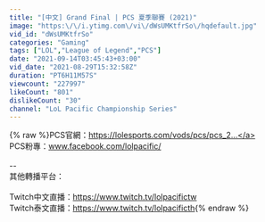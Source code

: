 ```yaml
---
title: "[中文] Grand Final | PCS 夏季聯賽 (2021)"
image: "https:\/\/i.ytimg.com\/vi\/dWsUMKtfrSo\/hqdefault.jpg"
vid_id: "dWsUMKtfrSo"
categories: "Gaming"
tags: ["LOL","League of Legend","PCS"]
date: "2021-09-14T03:45:43+03:00"
vid_date: "2021-08-29T15:32:58Z"
duration: "PT6H11M57S"
viewcount: "227997"
likeCount: "801"
dislikeCount: "30"
channel: "LoL Pacific Championship Series"
---
```

{% raw %}PCS官網：<a rel="nofollow" target="blank" href="https://lolesports.com/vods/pcs/pcs_2...">https://lolesports.com/vods/pcs/pcs_2...</a><br />PCS粉專：www.facebook.com/lolpacific/<br /><br />--<br />其他轉播平台：<br /><br />Twitch中文直播：<a rel="nofollow" target="blank" href="https://www.twitch.tv/lolpacifictw">https://www.twitch.tv/lolpacifictw</a><br />Twitch泰文直播：<a rel="nofollow" target="blank" href="https://www.twitch.tv/lolpacificth">https://www.twitch.tv/lolpacificth</a>{% endraw %}

